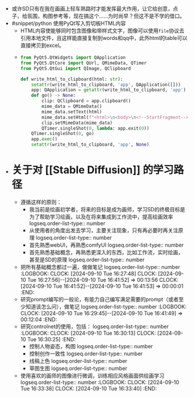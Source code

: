 - 或许SD只有在我在画画上轻车熟路时才能发挥最大作用，让它给创意，点子，给氛围，构图参考等，现在搞这个……为时尚早？但这不是不学的借口。
- #snippet/python 使用PyQt写入剪切板HTML内容
	- HTML内容使能够同时包含图像和带样式文字，图像可以使用`file`协议去引用本地文件，且这样能直接复制到words和qq中，此外html的table可以直接拷贝到excel。
	- ```python
	  from PyQt5.QtWidgets import QApplication
	  from PyQt5.QtCore import QUrl, QMimeData, QTimer
	  from PyQt5.QtGui import QImage, QClipboard
	  
	  def write_html_to_clipboard(html: str):
	      setattr(write_html_to_clipboard, 'app', QApplication([]))
	      app: QApplication = getattr(write_html_to_clipboard, 'app')
	      def go() -> None:
	          clip: QClipboard = app.clipboard()
	          mime_data = QMimeData()
	          mime_data.setText(html)
	          mime_data.setHtml(f"<html>\n<body>\n<!--StartFragment-->{html}<!--EndFragment-->\n</body>\n</html>")
	          clip.setMimeData(mime_data)
	          QTimer.singleShot(0, lambda: app.exit(0))
	      QTimer.singleShot(0, go)
	      app.exec()
	      setattr(write_html_to_clipboard, 'app', None)
	  ```
- # 关于对 [[Stable Diffusion]] 的学习路径
	- 遵循这样的原则：
		- 我当前是绘画初学者，将来的目标是成为画师，学习SD的终极目标是为了帮助学习绘画，以及在将来集成到工作流中，提高绘画效率
		  logseq.order-list-type:: number
		- 从使用者的角度出发去学习，主要关注现象，只有再必要时再关注原理
		  logseq.order-list-type:: number
		- 首先熟悉webUI，再熟悉comfyUI
		  logseq.order-list-type:: number
		- 首先熟悉基础概念，再熟悉更深入的东西，比如工作流，实时绘画，甚至是SD的原理
		  logseq.order-list-type:: number
	- 把所有基础概念都过一遍，做做笔记
	  logseq.order-list-type:: number
	  :LOGBOOK:
	  CLOCK: [2024-09-10 Tue 16:27:48]
	  CLOCK: [2024-09-10 Tue 16:27:56]--[2024-09-10 Tue 16:41:52] =>  00:13:56
	  CLOCK: [2024-09-10 Tue 16:41:52]--[2024-09-10 Tue 16:41:53] =>  00:00:01
	  :END:
	- 研究prompt编写的一般论，有能力自己编写满足需要的prompt（或者至少知道该怎么问），做笔记
	  logseq.order-list-type:: number
	  :LOGBOOK:
	  CLOCK: [2024-09-10 Tue 16:29:45]--[2024-09-10 Tue 16:41:49] =>  00:12:04
	  :END:
	- 研究controlnet的使用，包括：
	  logseq.order-list-type:: number
	  :LOGBOOK:
	  CLOCK: [2024-09-10 Tue 16:30:13]
	  CLOCK: [2024-09-10 Tue 16:30:25]
	  :END:
		- 控制人物姿态，构图
		  logseq.order-list-type:: number
		- 控制创作一致性
		  logseq.order-list-type:: number
		- 线稿上色
		  logseq.order-list-type:: number
		- 草图生图
		  logseq.order-list-type:: number
	- 使用喜欢的画师的图像进行微调，训练相应风格画面供绘画学习
	  logseq.order-list-type:: number
	  :LOGBOOK:
	  CLOCK: [2024-09-10 Tue 16:33:38]
	  CLOCK: [2024-09-10 Tue 16:33:40]
	  :END: